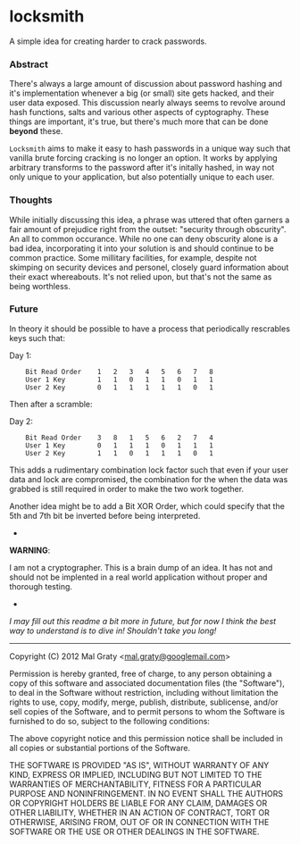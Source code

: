 locksmith
=========

A simple idea for creating harder to crack passwords.

### Abstract

There's always a large amount of discussion about password hashing and it's implementation whenever a big (or small) site gets hacked, and their user data exposed. This discussion nearly always seems to revolve around hash functions, salts and various other aspects of cyptography.
These things are important, it's true, but there's much more that can be done **beyond** these.

`Locksmith` aims to make it easy to hash passwords in a unique way such that vanilla brute forcing cracking is no longer an option. It works by applying arbitrary transforms to the password after it's initally hashed, in way not only unique to your application, but also potentially unique to each user.

### Thoughts

While initially discussing this idea, a phrase was uttered that often garners a fair amount of prejudice right from the outset: "security through obscurity". An all to common occurance. While no one can deny obscurity alone is a bad idea, incorporating it into your solution is and should continue to be common practice. Some millitary facilities, for example, despite not skimping on security devices and personel, closely guard information about their exact whereabouts. It's not relied upon, but that's not the same as being worthless.

### Future

In theory it should be possible to have a process that periodically rescrables keys such that:

Day 1:
```
    Bit Read Order    1   2   3   4   5   6   7   8
    User 1 Key        1   1   0   1   1   0   1   1
    User 2 Key        0   1   1   1   1   1   0   1
```

Then after a scramble:

Day 2:
```
    Bit Read Order    3   8   1   5   6   2   7   4
    User 1 Key        0   1   1   1   0   1   1   1
    User 2 Key        1   1   0   1   1   1   0   1
```

This adds a rudimentary combination lock factor such that even if your user data and lock are compromised, the combination for the when the data was grabbed is still required in order to make the two work together.

Another idea might be to add a Bit XOR Order, which could specify that the 5th and 7th bit be inverted before being interpreted.

-

**WARNING**:

I am not a cryptographer. This is a brain dump of an idea. It has not and should not be implented in a real world application without proper and thorough testing.

-

_I may fill out this readme a bit more in future, but for now I think the best way to understand is to dive in! Shouldn't take you long!_

---

Copyright (C) 2012 Mal Graty &lt;mal.graty@googlemail.com&gt;

Permission is hereby granted, free of charge, to any person obtaining a copy of this software and associated documentation files (the "Software"), to deal in the Software without restriction, including without limitation the rights to use, copy, modify, merge, publish, distribute, sublicense, and/or sell copies of the Software, and to permit persons to whom the Software is furnished to do so, subject to the following conditions:

The above copyright notice and this permission notice shall be included in all copies or substantial portions of the Software.

THE SOFTWARE IS PROVIDED "AS IS", WITHOUT WARRANTY OF ANY KIND, EXPRESS OR IMPLIED, INCLUDING BUT NOT LIMITED TO THE WARRANTIES OF MERCHANTABILITY, FITNESS FOR A PARTICULAR PURPOSE AND NONINFRINGEMENT. IN NO EVENT SHALL THE AUTHORS OR COPYRIGHT HOLDERS BE LIABLE FOR ANY CLAIM, DAMAGES OR OTHER LIABILITY, WHETHER IN AN ACTION OF CONTRACT, TORT OR OTHERWISE, ARISING FROM, OUT OF OR IN CONNECTION WITH THE SOFTWARE OR THE USE OR OTHER DEALINGS IN THE SOFTWARE.